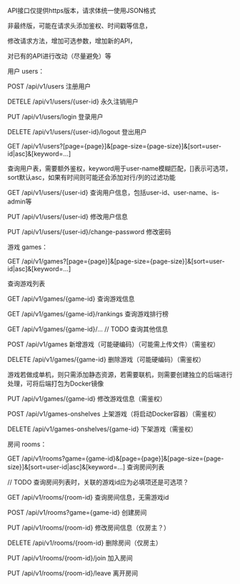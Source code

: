 API接口仅提供https版本，请求体统一使用JSON格式

非最终版，可能在请求头添加鉴权、时间戳等信息，

修改请求方法，增加可选参数，增加新的API，

对已有的API进行改动（尽量避免）等

用户 users：

POST /api/v1/users 注册用户

DETELE /api/v1/users/{user-id} 永久注销用户

PUT /api/v1/users/login 登录用户

DELETE /api/v1/users/{user-id}/logout 登出用户

GET /api/v1/users?[page={page}]&[page-size={page-size}]&[sort=user-id|asc]&[keyword=…]

查询用户表，需要额外鉴权，keyword用于user-name模糊匹配，[]表示可选项，sort默认asc，如果有时间则可能还会添加对行/列的过滤功能

GET /api/v1/users/{user-id} 查询用户信息，包括user-id、user-name、is-admin等

PUT /api/v1/users/{user-id} 修改用户信息

PUT /api/v1/users/{user-id}/change-password 修改密码

游戏 games：

GET /api/v1/games?[page={page}]&[page-size={page-size}]&[sort=user-id|asc]&[keyword=…]

查询游戏列表

GET /api/v1/games/{game-id} 查询游戏信息

GET /api/v1/games/{game-id}/rankings 查询游戏排行榜

GET /api/v1/games/{game-id}/…    // TODO 查询其他信息

POST /api/v1/games 新增游戏（可能硬编码）（可能需上传文件）（需鉴权）

DELETE /api/v1/games/{game-id} 删除游戏（可能硬编码）（需鉴权）

游戏若做成单机，则只需添加静态资源，若需要联机，则需要创建独立的后端进行处理，可将后端打包为Docker镜像

PUT /api/v1/games/{game-id} 修改游戏信息（需鉴权）

POST /api/v1/games-onshelves 上架游戏（将启动Docker容器）（需鉴权）

DELETE /api/v1/games-onshelves/{game-id} 下架游戏（需鉴权）

房间 rooms：

GET /api/v1/rooms?game={game-id}&[page={page}]&[page-size={page-size}]&[sort=user-id|asc]&[keyword=…]  查询房间列表

// TODO 查询房间列表时，关联的游戏id应为必填项还是可选项？

GET /api/v1/rooms/{room-id} 查询房间信息，无需游戏id

POST /api/v1/rooms?game={game-id} 创建房间

PUT /api/v1/rooms/{room-id} 修改房间信息（仅房主？）

DELETE /api/v1/rooms/{room-id} 删除房间（仅房主）

PUT /api/v1/rooms/{room-id}/join 加入房间

PUT /api/v1/rooms/{room-id}/leave 离开房间